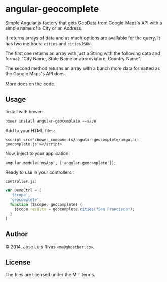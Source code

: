 angular-geocomplete
===================

Simple Angular.js factory that gets GeoData from Google Maps's API with a simple name of a City or an Address.

It returns arrays of data and as much options are available for the query. It has two methods: `cities` and `citiesJSON`.

The first one returns an array with just a String with the following data and format: "City Name, State Name or abbreviature, Country Name".

The second method returns an array with a bunch more data formatted as the Google Maps's API does.

More docs on the code.

Usage
-----

Install with bower:

    bower install angular-geocomplate --save

Add to your HTML files:

    <script src='/bower_components/angular-geocomplete/angular-geocomplete.js'></script>

Now, inject to your application:

    angular.module('myApp', ['angular-geocomplete']);

Ready to use in your controllers!:

`controller.js:`

```js
var DemoCtrl = [
  '$scope',
  'geocomplete',
  function ($scope, geocomplete) {
    $scope.results = geocomplete.cities("San Francisco");
  }
]
```

Author
------
© 2014, Jose Luis Rivas `<me@ghostbar.co>`. 

License
-------
The files are licensed under the MIT terms.
